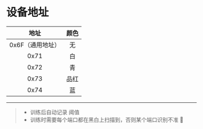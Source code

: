 # 设备地址


|       地址       | 颜色 |
| :--------------: | :--: |
| 0x6F（通用地址） |  无  |
|       0x71       |  白  |
|       0x72       |  青  |
|       0x73       | 品红 |
|       0x74       |  蓝  |

---

> - 训练后自动记录 阈值
> - 训练时需要每个端口都在黑白上扫描到，否则某个端口识别不准 :snake:

